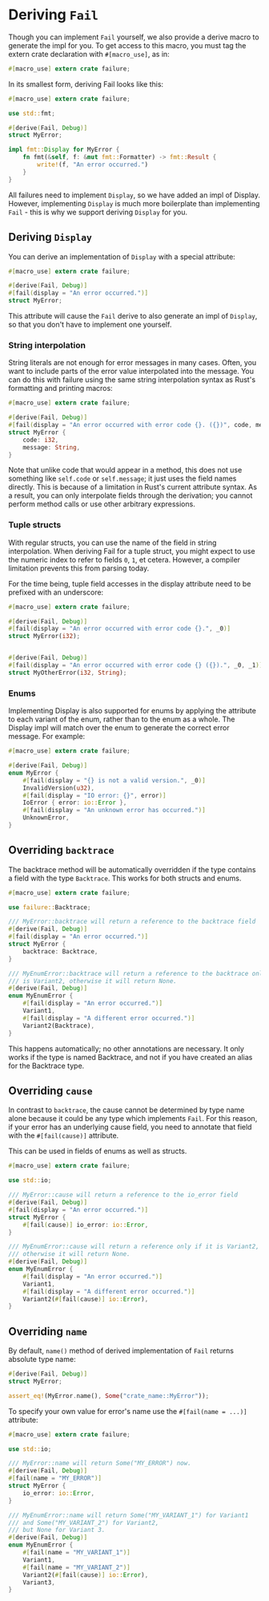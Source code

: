 # Deriving `Fail`

Though you can implement `Fail` yourself, we also provide a derive macro to
generate the impl for you. To get access to this macro, you must tag the extern
crate declaration with `#[macro_use]`, as in:

```rust
#[macro_use] extern crate failure;
```

In its smallest form, deriving Fail looks like this:

```rust
#[macro_use] extern crate failure;

use std::fmt;

#[derive(Fail, Debug)]
struct MyError;

impl fmt::Display for MyError {
    fn fmt(&self, f: &mut fmt::Formatter) -> fmt::Result {
        write!(f, "An error occurred.")
    }
}
```

All failures need to implement `Display`, so we have added an impl of
Display. However, implementing `Display` is much more boilerplate than
implementing `Fail` - this is why we support deriving `Display` for you.

## Deriving `Display`

You can derive an implementation of `Display` with a special attribute:

```rust
#[macro_use] extern crate failure;

#[derive(Fail, Debug)]
#[fail(display = "An error occurred.")]
struct MyError;
```

This attribute will cause the `Fail` derive to also generate an impl of
`Display`, so that you don't have to implement one yourself.

### String interpolation

String literals are not enough for error messages in many cases. Often, you
want to include parts of the error value interpolated into the message. You can
do this with failure using the same string interpolation syntax as Rust's
formatting and printing macros:

```rust
#[macro_use] extern crate failure;

#[derive(Fail, Debug)]
#[fail(display = "An error occurred with error code {}. ({})", code, message)]
struct MyError {
    code: i32,
    message: String,
}
```

Note that unlike code that would appear in a method, this does not use
something like `self.code` or `self.message`; it just uses the field names
directly. This is because of a limitation in Rust's current attribute syntax.
As a result, you can only interpolate fields through the derivation; you cannot
perform method calls or use other arbitrary expressions.

### Tuple structs

With regular structs, you can use the name of the field in string
interpolation. When deriving Fail for a tuple struct, you might expect to use
the numeric index to refer to fields `0`, `1`, et cetera. However, a compiler
limitation prevents this from parsing today.

For the time being, tuple field accesses in the display attribute need to be
prefixed with an underscore:

```rust
#[macro_use] extern crate failure;

#[derive(Fail, Debug)]
#[fail(display = "An error occurred with error code {}.", _0)]
struct MyError(i32);


#[derive(Fail, Debug)]
#[fail(display = "An error occurred with error code {} ({}).", _0, _1)]
struct MyOtherError(i32, String);
```

### Enums

Implementing Display is also supported for enums by applying the attribute to
each variant of the enum, rather than to the enum as a whole. The Display impl
will match over the enum to generate the correct error message. For example:

```rust
#[macro_use] extern crate failure;

#[derive(Fail, Debug)]
enum MyError {
    #[fail(display = "{} is not a valid version.", _0)]
    InvalidVersion(u32),
    #[fail(display = "IO error: {}", error)]
    IoError { error: io::Error },
    #[fail(display = "An unknown error has occurred.")]
    UnknownError,
}
```

## Overriding `backtrace`

The backtrace method will be automatically overridden if the type contains a
field with the type `Backtrace`. This works for both structs and enums.

```rust
#[macro_use] extern crate failure;

use failure::Backtrace;

/// MyError::backtrace will return a reference to the backtrace field
#[derive(Fail, Debug)]
#[fail(display = "An error occurred.")]
struct MyError {
    backtrace: Backtrace,
}

/// MyEnumError::backtrace will return a reference to the backtrace only if it
/// is Variant2, otherwise it will return None.
#[derive(Fail, Debug)]
enum MyEnumError {
    #[fail(display = "An error occurred.")]
    Variant1,
    #[fail(display = "A different error occurred.")]
    Variant2(Backtrace),
}
```

This happens automatically; no other annotations are necessary. It only works
if the type is named Backtrace, and not if you have created an alias for the
Backtrace type.

## Overriding `cause`

In contrast to `backtrace`, the cause cannot be determined by type name alone
because it could be any type which implements `Fail`. For this reason, if your
error has an underlying cause field, you need to annotate that field with
the `#[fail(cause)]` attribute.

This can be used in fields of enums as well as structs.


```rust
#[macro_use] extern crate failure;

use std::io;

/// MyError::cause will return a reference to the io_error field
#[derive(Fail, Debug)]
#[fail(display = "An error occurred.")]
struct MyError {
    #[fail(cause)] io_error: io::Error,
}

/// MyEnumError::cause will return a reference only if it is Variant2,
/// otherwise it will return None.
#[derive(Fail, Debug)]
enum MyEnumError {
    #[fail(display = "An error occurred.")]
    Variant1,
    #[fail(display = "A different error occurred.")]
    Variant2(#[fail(cause)] io::Error),
}
```

## Overriding `name`

By default, `name()` method of derived implementation of `Fail` returns absolute type name:
```rust
#[derive(Fail, Debug)]
struct MyError;

assert_eq!(MyError.name(), Some("crate_name::MyError"));
```

To specify your own value for error's name use the `#[fail(name = ...)]` attribute:
```rust
#[macro_use] extern crate failure;

use std::io;

/// MyError::name will return Some("MY_ERROR") now.
#[derive(Fail, Debug)]
#[fail(name = "MY_ERROR")]
struct MyError {
    io_error: io::Error,
}

/// MyEnumError::name will return Some("MY_VARIANT_1") for Variant1
/// and Some("MY_VARIANT_2") for Variant2,
/// but None for Variant 3.
#[derive(Fail, Debug)]
enum MyEnumError {
    #[fail(name = "MY_VARIANT_1")]
    Variant1,
    #[fail(name = "MY_VARIANT_2")]
    Variant2(#[fail(cause)] io::Error),
    Variant3,
}
```

